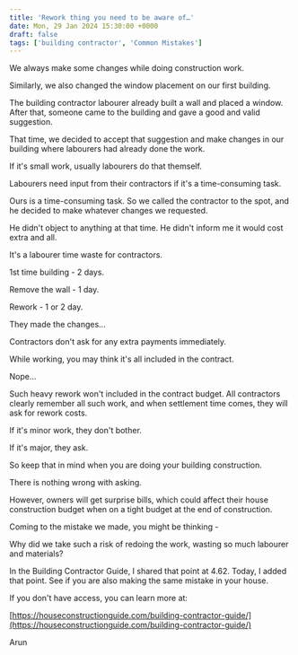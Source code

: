 ```yaml
---
title: 'Rework thing you need to be aware of…'
date: Mon, 29 Jan 2024 15:30:00 +0000
draft: false
tags: ['building contractor', 'Common Mistakes']
---
```


We always make some changes while doing construction work.

Similarly, we also changed the window placement on our first building.

The building contractor labourer already built a wall and placed a window. After that, someone came to the building and gave a good and valid suggestion.

That time, we decided to accept that suggestion and make changes in our building where labourers had already done the work.

If it's small work, usually labourers do that themself.

Labourers need input from their contractors if it's a time-consuming task.

Ours is a time-consuming task. So we called the contractor to the spot, and he decided to make whatever changes we requested.

He didn't object to anything at that time. He didn't inform me it would cost extra and all.

It's a labourer time waste for contractors.

1st time building - 2 days.

Remove the wall - 1 day.

Rework - 1 or 2 day.

They made the changes…

Contractors don't ask for any extra payments immediately.

While working, you may think it's all included in the contract.

Nope…

Such heavy rework won't included in the contract budget. All contractors clearly remember all such work, and when settlement time comes, they will ask for rework costs.

If it's minor work, they don't bother.

If it's major, they ask.

So keep that in mind when you are doing your building construction.

There is nothing wrong with asking.

However, owners will get surprise bills, which could affect their house construction budget when on a tight budget at the end of construction.

Coming to the mistake we made, you might be thinking -

Why did we take such a risk of redoing the work, wasting so much labourer and materials?

In the Building Contractor Guide, I shared that point at 4.62. Today, I added that point. See if you are also making the same mistake in your house.

If you don't have access, you can learn more at:

[https://houseconstructionguide.com/building-contractor-guide/](https://houseconstructionguide.com/building-contractor-guide/)

Arun